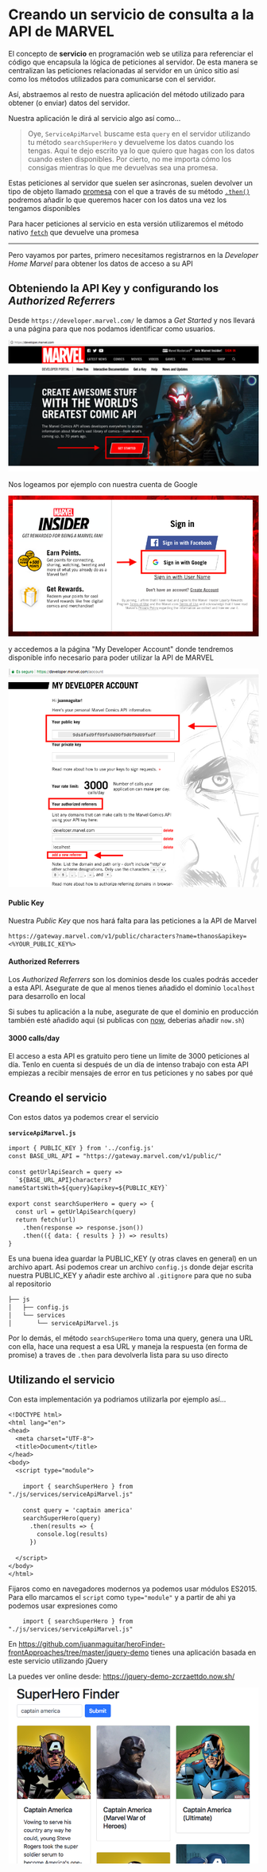 # Creando un servicio de consulta a la API de MARVEL

El concepto de **servicio** en programación web se utiliza para referenciar el código que encapsula la lógica de peticiones al servidor.
De esta manera se centralizan las peticiones relacionadas al servidor en un único sitio así como los métodos utilizados para comunicarse con el servidor.

Así, abstraemos al resto de nuestra aplicación del método utilizado para obtener (o enviar) datos del servidor. 

Nuestra aplicación le dirá al servicio algo así como...

> Oye, `ServiceApiMarvel` buscame esta `query` en el servidor utilizando tu método `searchSuperHero` y devuelveme los datos cuando los tengas. Aquí te dejo escrito ya lo que quiero que hagas con los datos cuando esten disponibles. Por cierto, no me importa cómo los consigas mientras lo que me devuelvas sea una promesa.

Estas peticiones al servidor que suelen ser asíncronas, suelen devolver un tipo de objeto llamado [promesa](https://developer.mozilla.org/es/docs/Web/JavaScript/Guide/Usar_promesas) con el que a través de su método [`.then()`](https://developer.mozilla.org/es/docs/Web/JavaScript/Referencia/Objetos_globales/Promise/then) podremos añadir lo que queremos hacer con los datos una vez los tengamos disponibles

Para hacer peticiones al servicio en esta versión utilizaremos el método nativo [`fetch`](https://developer.mozilla.org/en-US/docs/Web/API/Fetch_API/Using_Fetch) que devuelve una promesa

---

Pero vayamos por partes, primero necesitamos registrarnos en la _Developer Home Marvel_ para obtener los datos de acceso a su API

## Obteniendo la API Key y configurando los _Authorized Referrers_

Desde `https://developer.marvel.com/` le damos a _Get Started_ y nos llevará a una página para que nos podamos identificar como usuarios.

![Developer Home Marvel](./img/developer-home.png)

Nos logeamos por ejemplo con nuestra cuenta de Google

![Sign In](./img/sign-in-google.png)

y accedemos a la página "My Developer Account" donde tendremos disponible info necesario para poder utilizar la API de MARVEL

![Developer Account](./img/developer-account.png)


#### Public Key

Nuestra _Public Key_ que nos hará falta para las peticiones a la API de Marvel

```
https://gateway.marvel.com/v1/public/characters?name=thanos&apikey=<%YOUR_PUBLIC_KEY%>
```

#### Authorized Referrers

Los _Authorized Referrers_ son los dominios desde los cuales podrás acceder a esta API. Asegurate de que al menos tienes añadido el dominio `localhost` para desarrollo en local

Si subes tu aplicación a la nube, asegurate de que el dominio en producción también esté añadido aqui (si publicas con [now](https://zeit.co/now), deberias añadir `now.sh`)

#### 3000 calls/day

El acceso a esta API es gratuito pero tiene un limite de 3000 peticiones al día. Tenlo en cuenta si después de un día de intenso trabajo con esta API empiezas a recibir mensajes de error en tus peticiones y no sabes por qué

## Creando el servicio 

Con estos datos ya podemos crear el servicio 

**`serviceApiMarvel.js`**
```
import { PUBLIC_KEY } from '../config.js'
const BASE_URL_API = "https://gateway.marvel.com/v1/public/"

const getUrlApiSearch = query =>
  `${BASE_URL_API}characters?nameStartsWith=${query}&apikey=${PUBLIC_KEY}`

export const searchSuperHero = query => {
  const url = getUrlApiSearch(query)
  return fetch(url)
    .then(response => response.json())
    .then(({ data: { results } }) => results)
}
```

Es una buena idea guardar la PUBLIC_KEY (y otras claves en general) en un archivo apart. Asi podemos crear un archivo `config.js` donde dejar escrita nuestra PUBLIC_KEY y añadir este archivo al `.gitignore` para que no suba al repositorio

```
├── js
│   ├── config.js
│   └── services
│       └── serviceApiMarvel.js
```

Por lo demás, el método `searchSuperHero` toma una query, genera una URL con ella, hace una request a esa URL y maneja la respuesta (en forma de promise) a traves de `.then` para devolverla lista para su uso directo

## Utilizando el servicio 

Con esta implementación ya podriamos utilizarla por ejemplo así...

```
<!DOCTYPE html>
<html lang="en">
<head>
  <meta charset="UTF-8">
  <title>Document</title>
</head>
<body>
  <script type="module">

    import { searchSuperHero } from "./js/services/serviceApiMarvel.js"

    const query = 'captain america'
    searchSuperHero(query)
      .then(results => {
        console.log(results)
      })
    
  </script>
</body>
</html>
```

Fijaros como en navegadores modernos ya podemos usar módulos ES2015. Para ello marcamos el `script` como `type="module"` y a partir de ahi ya podemos usar expresiones como 

```
    import { searchSuperHero } from "./js/services/serviceApiMarvel.js"
```

En https://github.com/juanmaguitar/heroFinder-frontApproaches/tree/master/jquery-demo tienes una aplicación basada en este servicio utilizando jQuery

La puedes ver online desde: https://jquery-demo-zcrzaettdo.now.sh/

![superHeroFinder screenshot](./img/superHeroFinder-screenshot.png)
